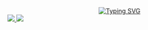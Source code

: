 <div align="center">
<a href="https://git.io/typing-svg"><img src="https://readme-typing-svg.herokuapp.com?font=Fira+Code&pause=1000&color=000000&width=435&lines=Hello+World%EF%BC%81" alt="Typing SVG" /></a>
</div>
<div style="height:100px">
  <a href="https://github.com/19zfl/java-project-tools">
  <img src="https://github-readme-stats.vercel.app/api/pin/?username=19zfl&repo=java-project-tools" />
</a>
<a href="https://github.com/19zfl/quartz-demo">
  <img src="https://github-readme-stats.vercel.app/api/pin/?username=19zfl&repo=quartz-demo" />
</a>
</div>

<!-- ### Hi there 👋 -->

<!--
**19zfl/19zfl** is a ✨ _special_ ✨ repository because its `README.md` (this file) appears on your GitHub profile.

Here are some ideas to get you started:

- 🔭 I’m currently working on ...
- 🌱 I’m currently learning ...
- 👯 I’m looking to collaborate on ...
- 🤔 I’m looking for help with ...
- 💬 Ask me about ...
- 📫 How to reach me: ...
- 😄 Pronouns: ...
- ⚡ Fun fact: ...
-->
